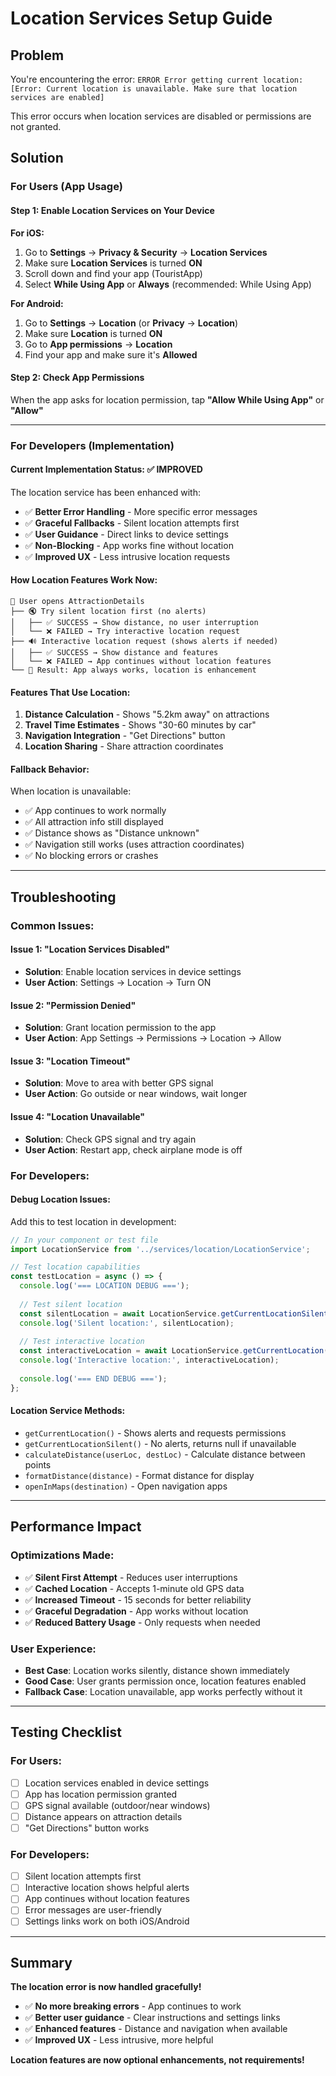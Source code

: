 # Location Services Setup Guide

## Problem
You're encountering the error: `ERROR Error getting current location: [Error: Current location is unavailable. Make sure that location services are enabled]`

This error occurs when location services are disabled or permissions are not granted.

## Solution

### For Users (App Usage)

#### **Step 1: Enable Location Services on Your Device**

**For iOS:**
1. Go to **Settings** → **Privacy & Security** → **Location Services**
2. Make sure **Location Services** is turned **ON**
3. Scroll down and find your app (TouristApp)
4. Select **While Using App** or **Always** (recommended: While Using App)

**For Android:**
1. Go to **Settings** → **Location** (or **Privacy** → **Location**)
2. Make sure **Location** is turned **ON**
3. Go to **App permissions** → **Location**
4. Find your app and make sure it's **Allowed**

#### **Step 2: Check App Permissions**
When the app asks for location permission, tap **"Allow While Using App"** or **"Allow"**

---

### For Developers (Implementation)

#### **Current Implementation Status: ✅ IMPROVED**

The location service has been enhanced with:

- ✅ **Better Error Handling** - More specific error messages
- ✅ **Graceful Fallbacks** - Silent location attempts first
- ✅ **User Guidance** - Direct links to device settings
- ✅ **Non-Blocking** - App works fine without location
- ✅ **Improved UX** - Less intrusive location requests

#### **How Location Features Work Now:**

```
📱 User opens AttractionDetails
├── 🔇 Try silent location first (no alerts)
│   ├── ✅ SUCCESS → Show distance, no user interruption
│   └── ❌ FAILED → Try interactive location request
├── 🔊 Interactive location request (shows alerts if needed)
│   ├── ✅ SUCCESS → Show distance and features
│   └── ❌ FAILED → App continues without location features
└── 📍 Result: App always works, location is enhancement
```

#### **Features That Use Location:**

1. **Distance Calculation** - Shows "5.2km away" on attractions
2. **Travel Time Estimates** - Shows "30-60 minutes by car"
3. **Navigation Integration** - "Get Directions" button
4. **Location Sharing** - Share attraction coordinates

#### **Fallback Behavior:**

When location is unavailable:
- ✅ App continues to work normally
- ✅ All attraction info still displayed
- ✅ Distance shows as "Distance unknown"
- ✅ Navigation still works (uses attraction coordinates)
- ✅ No blocking errors or crashes

---

## Troubleshooting

### **Common Issues:**

#### **Issue 1: "Location Services Disabled"**
- **Solution**: Enable location services in device settings
- **User Action**: Settings → Location → Turn ON

#### **Issue 2: "Permission Denied"**
- **Solution**: Grant location permission to the app
- **User Action**: App Settings → Permissions → Location → Allow

#### **Issue 3: "Location Timeout"**
- **Solution**: Move to area with better GPS signal
- **User Action**: Go outside or near windows, wait longer

#### **Issue 4: "Location Unavailable"**
- **Solution**: Check GPS signal and try again
- **User Action**: Restart app, check airplane mode is off

### **For Developers:**

#### **Debug Location Issues:**

Add this to test location in development:

```javascript
// In your component or test file
import LocationService from '../services/location/LocationService';

// Test location capabilities
const testLocation = async () => {
  console.log('=== LOCATION DEBUG ===');
  
  // Test silent location
  const silentLocation = await LocationService.getCurrentLocationSilent();
  console.log('Silent location:', silentLocation);
  
  // Test interactive location
  const interactiveLocation = await LocationService.getCurrentLocation();
  console.log('Interactive location:', interactiveLocation);
  
  console.log('=== END DEBUG ===');
};
```

#### **Location Service Methods:**

- `getCurrentLocation()` - Shows alerts and requests permissions
- `getCurrentLocationSilent()` - No alerts, returns null if unavailable
- `calculateDistance(userLoc, destLoc)` - Calculate distance between points
- `formatDistance(distance)` - Format distance for display
- `openInMaps(destination)` - Open navigation apps

---

## Performance Impact

### **Optimizations Made:**

- ✅ **Silent First Attempt** - Reduces user interruptions
- ✅ **Cached Location** - Accepts 1-minute old GPS data
- ✅ **Increased Timeout** - 15 seconds for better reliability
- ✅ **Graceful Degradation** - App works without location
- ✅ **Reduced Battery Usage** - Only requests when needed

### **User Experience:**

- **Best Case**: Location works silently, distance shown immediately
- **Good Case**: User grants permission once, location features enabled
- **Fallback Case**: Location unavailable, app works perfectly without it

---

## Testing Checklist

### **For Users:**
- [ ] Location services enabled in device settings
- [ ] App has location permission granted
- [ ] GPS signal available (outdoor/near windows)
- [ ] Distance appears on attraction details
- [ ] "Get Directions" button works

### **For Developers:**
- [ ] Silent location attempts first
- [ ] Interactive location shows helpful alerts
- [ ] App continues without location features
- [ ] Error messages are user-friendly
- [ ] Settings links work on both iOS/Android

---

## Summary

**The location error is now handled gracefully!** 

- ✅ **No more breaking errors** - App continues to work
- ✅ **Better user guidance** - Clear instructions and settings links
- ✅ **Enhanced features** - Distance and navigation when available
- ✅ **Improved UX** - Less intrusive, more helpful

**Location features are now optional enhancements, not requirements!** 